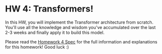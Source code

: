 # HW 4: Transformers!

In this HW, you will implement the Transformer architecture from scratch.
You'll use all the knowledge and wisdom you've accumulated over the
last 2-3 weeks and finally apply it to build this model.

Please read the [Homework 4 Spec](https://mlberkeley.github.io/nmep/docs/homeworks/hw3.html)
for the full information and explanations for this homework! Good luck :)
